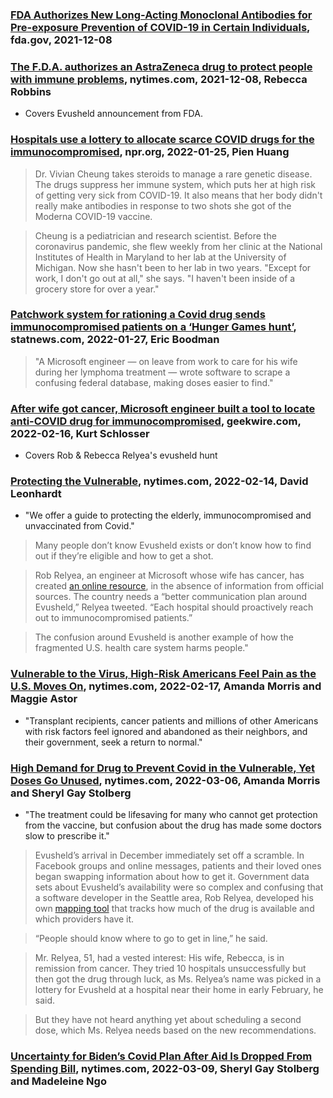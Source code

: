 ### [FDA Authorizes New Long-Acting Monoclonal Antibodies for Pre-exposure Prevention of COVID-19 in Certain Individuals](https://www.fda.gov/news-events/press-announcements/coronavirus-covid-19-update-fda-authorizes-new-long-acting-monoclonal-antibodies-pre-exposure), fda.gov, 2021-12-08

### [The F.D.A. authorizes an AstraZeneca drug to protect people with immune problems](https://www.nytimes.com/2021/12/08/business/fda-authorizes-astrazeneca-drug-immunocompromised.html), nytimes.com, 2021-12-08, Rebecca Robbins
- Covers Evusheld announcement from FDA.

### [Hospitals use a lottery to allocate scarce COVID drugs for the immunocompromised](https://www.npr.org/sections/health-shots/2022/01/25/1075432400/hospitals-use-a-lottery-to-allocate-scarce-covid-drugs-for-the-immunocompromised), npr.org, 2022-01-25, Pien Huang
> Dr. Vivian Cheung takes steroids to manage a rare genetic disease. The drugs suppress her immune system, which puts her at high risk of getting very sick from COVID-19. It also means that her body didn't really make antibodies in response to two shots she got of the Moderna COVID-19 vaccine.

> Cheung is a pediatrician and research scientist. Before the coronavirus pandemic, she flew weekly from her clinic at the National Institutes of Health in Maryland to her lab at the University of Michigan. Now she hasn't been to her lab in two years. "Except for work, I don't go out at all," she says. "I haven't been inside of a grocery store for over a year."


### [Patchwork system for rationing a Covid drug sends immunocompromised patients on a ‘Hunger Games hunt’](https://www.statnews.com/2022/01/27/patchwork-system-for-rationing-covid-drug-sends-patients-on-hunger-games-hunt/), statnews.com, 2022-01-27, Eric Boodman
> "A Microsoft engineer — on leave from work to care for his wife during her lymphoma treatment — wrote software to scrape a confusing federal database, making doses easier to find."

### [After wife got cancer, Microsoft engineer built a tool to locate anti-COVID drug for immunocompromised](https://www.geekwire.com/2022/after-wife-got-cancer-microsoft-engineer-built-a-tool-to-locate-anti-covid-drug-for-immunocompromised/), geekwire.com, 2022-02-16, Kurt Schlosser
- Covers Rob & Rebecca Relyea's evusheld hunt

### [Protecting the Vulnerable](https://www.nytimes.com/2022/02/14/briefing/covid-protection-immunocompromised-booster.html), nytimes.com, 2022-02-14, David Leonhardt
- "We offer a guide to protecting the elderly, immunocompromised and unvaccinated from Covid."
> Many people don’t know Evusheld exists or don’t know how to find out if they’re eligible and how to get a shot.

> Rob Relyea, an engineer at Microsoft whose wife has cancer, has created [an online resource](https://rrelyea.github.io/evusheld/), in the absence of information from official sources. The country needs a “better communication plan around Evusheld,” Relyea tweeted. “Each hospital should proactively reach out to immunocompromised patients.”

> The confusion around Evusheld is another example of how the fragmented U.S. health care system harms people."

### [Vulnerable to the Virus, High-Risk Americans Feel Pain as the U.S. Moves On](https://www.nytimes.com/2022/02/17/us/high-risk-covid-immunocompromised.html), nytimes.com, 2022-02-17, Amanda Morris and Maggie Astor
- "Transplant recipients, cancer patients and millions of other Americans with risk factors feel ignored and abandoned as their neighbors, and their government, seek a return to normal."

### [High Demand for Drug to Prevent Covid in the Vulnerable, Yet Doses Go Unused](https://www.nytimes.com/2022/03/06/us/politics/evusheld-covid-treatment.html), nytimes.com, 2022-03-06, Amanda Morris and Sheryl Gay Stolberg
- "The treatment could be lifesaving for many who cannot get protection from the vaccine, but confusion about the drug has made some doctors slow to prescribe it."
> Evusheld’s arrival in December immediately set off a scramble. In Facebook groups and online messages, patients and their loved ones began swapping information about how to get it. Government data sets about Evusheld’s availability were so complex and confusing that a software developer in the Seattle area, Rob Relyea, developed his own [mapping tool](https://rrelyea.github.io/evusheld/) that tracks how much of the drug is available and which providers have it.

> “People should know where to go to get in line,” he said.

> Mr. Relyea, 51, had a vested interest: His wife, Rebecca, is in remission from cancer. They tried 10 hospitals unsuccessfully but then got the drug through luck, as Ms. Relyea’s name was picked in a lottery for Evusheld at a hospital near their home in early February, he said.

> But they have not heard anything yet about scheduling a second dose, which Ms. Relyea needs based on the new recommendations.

### [Uncertainty for Biden’s Covid Plan After Aid Is Dropped From Spending Bill](https://www.nytimes.com/2022/03/09/us/politics/biden-pandemic-response-funding.html), nytimes.com, 2022-03-09, Sheryl Gay Stolberg and Madeleine Ngo
